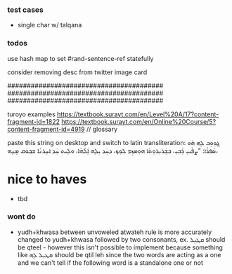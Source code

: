 ### test cases

* single char w/ talqana

### todos

use hash map to set #rand-sentence-ref statefully

consider removing desc from twitter image card

########################################
########################################
########################################

turoyo examples
https://textbook.surayt.com/en/Level%20A/17?content-fragment-id=1822
https://textbook.surayt.com/en/Online%20Course/5?content-fragment-id=4919 // glossary


paste this string on desktop and switch to latin transliteration:
ܓ̰ܘܼܘܸܒ ܠܹܗ ܗ̇ܘ ܣܵܦܪܵܐ: ”ܨܦܵܝܝܼ ܪܲܒܝܼ، ܒܫܲܪܝܼܪܘܼܬܵ‌ܐ ܗܘܼܡܙܸܡ ܠܘܼܟ݂، ܕܚܲܕ ܝܼܠܹܗ ܐܲܠܵܗܵܐ، ܘܠܲܝܬ ܚܲܕ ܐܚܹܪܢܵܐ ܫܒ݂ܘܿܩ ܡܸܢܹܗ،



# nice to haves
- tbd

### wont do
- yudh+khwasa between unvoweled atwateh rule is more accurately changed to yudh+khwasa followed by two consonants, ex. ܩܛܝܼܠ should be qteel - however this isn't possible to implement because something like ܩܛܝܼܠ ܠܹܗ should be qtil leh since the two words are acting as a one and we can't tell if the following word is a standalone one or not
